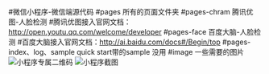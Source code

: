 #微信小程序-微信端源代码
#pages 所有的页面文件夹
#pages-chram 腾讯优图-人脸检测
#腾讯优图接入官网文档：http://open.youtu.qq.com/welcome/developer
#pages-face  百度大脑-人脸检测
#百度大脑接入官网文档：http://ai.baidu.com/docs#/Begin/top
#pages-index、log、sample quick start带的sample 没用
#image 一些需要的图片
![小程序专属二维码](https://www.xsshome.cn/xcx.jpg "小程序专属二维码")
![小程序截图](https://www.xsshome.cn/index.png "小程序截图")